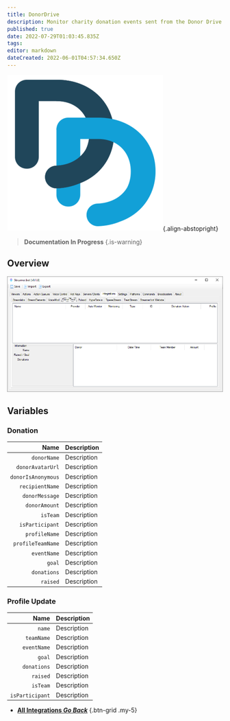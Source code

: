 ```yaml
---
title: DonorDrive
description: Monitor charity donation events sent from the Donor Drive platform
published: true
date: 2022-07-29T01:03:45.835Z
tags: 
editor: markdown
dateCreated: 2022-06-01T04:57:34.650Z
---
```


![donordrive.webp](/donordrive.webp){.align-abstopright}

> **Documentation In Progress**
{.is-warning}

## Overview

![donordrive-integration.png](/donordrive-integration.png)

## Variables
### Donation
| Name | Description |
|-----:|:------------|
| `donorName` | Description
| `donorAvatarUrl` | Description 
| `donorIsAnonymous` | Description 
| `recipientName` | Description 
| `donorMessage` | Description 
| `donorAmount` | Description 
| `isTeam` | Description 
| `isParticipant` | Description 
| `profileName` | Description 
| `profileTeamName` | Description 
| `eventName` | Description 
| `goal` | Description 
| `donations` | Description 
| `raised` | Description 

### Profile Update
| Name | Description |
|-----:|:------------|
| `name` | Description
| `teamName` | Description 
| `eventName` | Description 
| `goal` | Description 
| `donations` | Description 
| `raised` | Description 
| `isTeam` | Description 
| `isParticipant` | Description

- [<i class="mdi mdi-chevron-left"></i> **All Integrations *Go Back***](/en/Integrations)
{.btn-grid .my-5}